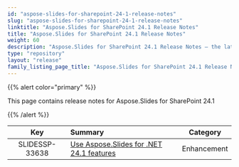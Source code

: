 ```yaml
---
id: "aspose-slides-for-sharepoint-24-1-release-notes"
slug: "aspose-slides-for-sharepoint-24-1-release-notes"
linktitle: "Aspose.Slides for SharePoint 24.1 Release Notes"
title: "Aspose.Slides for SharePoint 24.1 Release Notes"
weight: 60
description: "Aspose.Slides for SharePoint 24.1 Release Notes – the latest updates and fixes."
type: "repository"
layout: "release"
family_listing_page_title: "Aspose.Slides for SharePoint 24.1 Release Notes"
---
```


{{% alert color="primary" %}} 

This page contains release notes for Aspose.Slides for SharePoint 24.1

{{% /alert %}} 

|**Key** |**Summary** |**Category** |
| :-: | :- | :-: |
|SLIDESSP-33638|[Use Aspose.Slides for .NET 24.1 features](/slides/net/release-notes/2024/aspose-slides-for-net-24-1-release-notes/)|Enhancement|